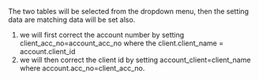 The two tables will be selected from the dropdown menu, then the setting data are matching data will be set also.
1) we will first correct the account number by setting client_acc_no=account_acc_no where the client.client_name = account.client_id
2) we will then correct the client id by setting account_client=client_name where account.acc_no=client_acc_no.
